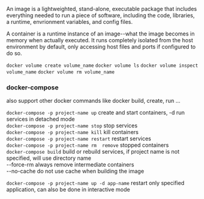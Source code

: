 An image is a lightweighted, stand-alone, executable package that includes everything needed to run a piece of software, including the code, libraries, a runtime, envrionment variables, and config files.

A container is a runtime instance of an image--what the image becomes in memory when actually executed. It runs completely isolated from the host environment by default, only accessing host files and ports if configured to do so.

`docker volume create volume_name`
`docker volume ls`
`docker volume inspect volume_name`
`docker volume rm volume_name`


### docker-compose

also support other docker commands like docker build, create, run ...

`docker-compose -p project-name up`  create and start containers, -d run services in detached mode  
`docker-compose -p project-name stop`  stop services  
`docker-compose -p project-name kill`  kill containers  
`docker-compose -p project-name restart`  restart services  
`docker-compose -p project-name rm  remove` stopped containers  
`docker-compose build` build or rebuild services, if project name is not specified, will use directory name  
  --force-rm  always remove intermediate containers  
  --no-cache  do not use cache when building the image
 
 `docker-compose -p project-name up -d app-name`  restart only specified application, can also be done in interactive mode
 
 
